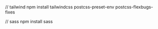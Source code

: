 // tailwind
npm install tailwindcss postcss-preset-env postcss-flexbugs-fixes

// sass
npm install sass